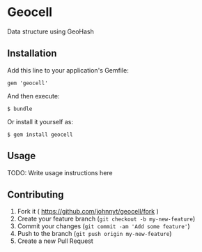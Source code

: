 # Geocell

Data structure using GeoHash

## Installation

Add this line to your application's Gemfile:

    gem 'geocell'

And then execute:

    $ bundle

Or install it yourself as:

    $ gem install geocell

## Usage

TODO: Write usage instructions here

## Contributing

1. Fork it ( https://github.com/johnnyt/geocell/fork )
2. Create your feature branch (`git checkout -b my-new-feature`)
3. Commit your changes (`git commit -am 'Add some feature'`)
4. Push to the branch (`git push origin my-new-feature`)
5. Create a new Pull Request

